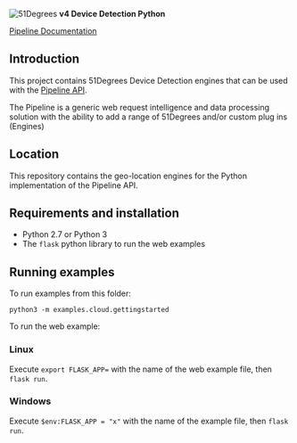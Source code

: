![51Degrees](https://51degrees.com/DesktopModules/FiftyOne/Distributor/Logo.ashx?utm_source=github&utm_medium=repository&utm_content=readme_main&utm_campaign=python-open-source) 
**v4 Device Detection Python**

[Pipeline Documentation](https://docs.51degrees.com?utm_source=github&utm_medium=repository&utm_content=documentation&utm_campaign=python-open-source "advanced developer documentation")

## Introduction
This project contains 51Degrees Device Detection engines that can be used with the [Pipeline API](https://github.com/51Degrees/pipeline-node).

The Pipeline is a generic web request intelligence and data processing solution with the ability to add a range of 51Degrees and/or custom plug ins (Engines) 

## Location

This repository contains the geo-location engines for the Python implementation of the Pipeline API.

## Requirements and installation

* Python 2.7 or Python 3
* The `flask` python library to run the web examples

## Running examples

To run examples from this folder:

`python3 -m examples.cloud.gettingstarted`

To run the web example:

### Linux

Execute `export FLASK_APP=` with the name of the web example file, then `flask run`.

### Windows

Execute `$env:FLASK_APP = "x"` with the name of the example file, then `flask run`.
